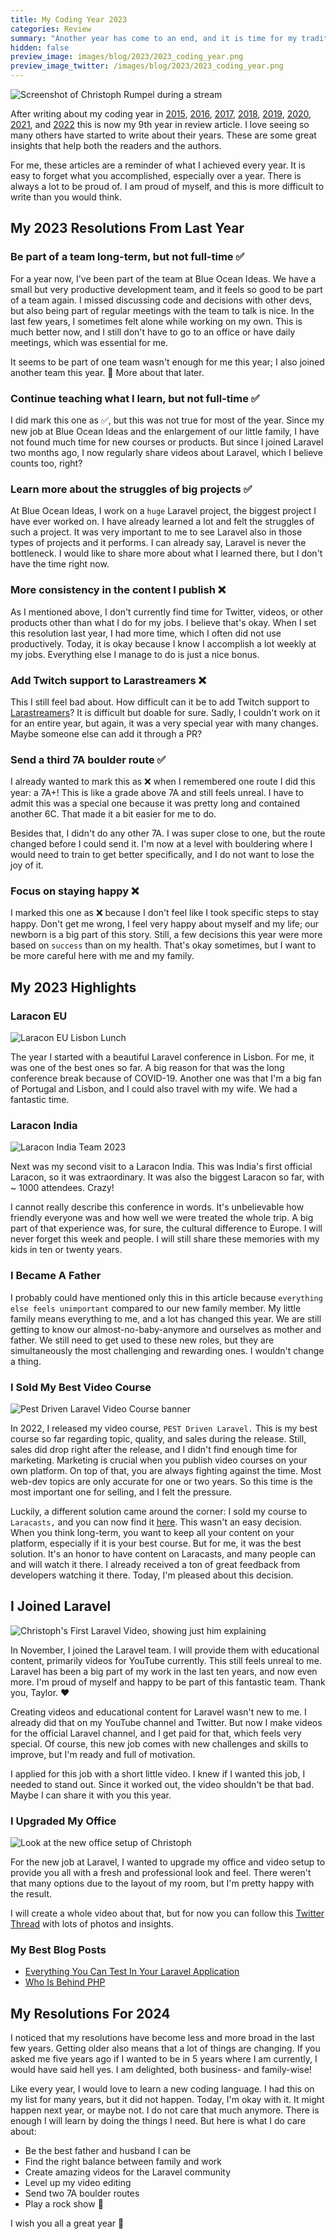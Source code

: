 ```yaml
---
title: My Coding Year 2023
categories: Review
summary: "Another year has come to an end, and it is time for my traditional coding year blog post. I want to take some minutes to reflect on the last 12 months and how they changed me as a developer and business owner."
hidden: false
preview_image: images/blog/2023/2023_coding_year.png
preview_image_twitter: /images/blog/2023/2023_coding_year.png
---
```


<img class="blogimage" alt="Screenshot of Christoph Rumpel during a stream" src="/images/blog/2023/2023_coding_year.png" />

After writing about my coding year in [2015](https://christoph-rumpel.com/2015/12/what-I-learned-in-2015), [2016](https://christoph-rumpel.com/2016/12/My-coding-year-2016), [2017](https://christoph-rumpel.com/2017/12/my-coding-year-2017), [2018](https://christoph-rumpel.com/2018/12/my-coding-year-2018), [2019](https://christoph-rumpel.com/2020/01/my-coding-year-2019),  [2020](https://christoph-rumpel.com/2020/12/my-coding-year-2020), [2021](https://christoph-rumpel.com/2021/12/my-coding-year-2021), and [2022](https://christoph-rumpel.com/2023/1/my-coding-year-2022) this is now my 9th year in review article. I love seeing so many others have started to write about their years. These are some great insights that help both the readers and the authors.

For me, these articles are a reminder of what I achieved every year. It is easy to forget what you accomplished, especially over a year. There is always a lot to be proud of. I am proud of myself, and this is more difficult to write than you would think.

## My 2023 Resolutions From Last Year

### Be part of a team long-term, but not full-time ✅

For a year now, I've been part of the team at Blue Ocean Ideas. We have a small but very productive development team, and it feels so good to be part of a team again. I missed discussing code and decisions with other devs, but also being part of regular meetings with the team to talk is nice. In the last few years, I sometimes felt alone while working on my own. This is much better now, and I still don't have to go to an office or have daily meetings, which was essential for me.

It seems to be part of one team wasn't enough for me this year; I also joined another team this year. 👀 More about that later.

### Continue teaching what I learn, but not full-time ✅

I did mark this one as ✅, but this was not true for most of the year. Since my new job at Blue Ocean Ideas and the enlargement of our little family, I have not found much time for new courses or products. But since I joined Laravel two months ago, I now regularly share videos about Laravel, which I believe counts too, right?

### Learn more about the struggles of big projects ✅

At Blue Ocean Ideas, I work on a `huge` Laravel project, the biggest project I have ever worked on. I have already learned a lot and felt the struggles of such a project. It was very important to me to see Laravel also in those types of projects and it performs. I can already say, Laravel is never the bottleneck. I would like to share more about what I learned there, but I don't have the time right now.

### More consistency in the content I publish ❌

As I mentioned above, I don't currently find time for Twitter, videos, or other products other than what I do for my jobs. I believe that's okay. When I set this resolution last year, I had more time, which I often did not use productively. Today, it is okay because I know I accomplish a lot weekly at my jobs. Everything else I manage to do is just a nice bonus.

### Add Twitch support to Larastreamers ❌

This I still feel bad about. How difficult can it be to add Twitch support to [Larastreamers](https://www.larastreamers.com)? It is difficult but doable for sure. Sadly, I couldn't work on it for an entire year, but again, it was a very special year with many changes. Maybe someone else can add it through a PR?

### Send a third 7A boulder route ✅

I already wanted to mark this as ❌ when I remembered one route I did this year: a 7A+! This is like a grade above 7A and still feels unreal. I have to admit this was a special one because it was pretty long and contained another 6C. That made it a bit easier for me to do.

Besides that, I didn't do any other 7A. I was super close to one, but the route changed before I could send it. I'm now at a level with bouldering where I would need to train to get better specifically, and I do not want to lose the joy of it.

### Focus on staying happy ❌

I marked this one as ❌ because I don't feel like I took specific steps to stay happy. Don't get me wrong, I feel very happy about myself and my life; our newborn is a big part of this story. Still, a few decisions this year were more based on `success` than on my health. That's okay sometimes, but I want to be more careful here with me and my family.

## My 2023 Highlights

### Laracon EU

<img class="blogimage" alt="Laracon EU Lisbon Lunch" src="/images/blog/2023/2023_coding_year_lisbon.JPG" />

The year I started with a beautiful Laravel conference in Lisbon. For me, it was one of the best ones so far. A big reason for that was the long conference break because of COVID-19. Another one was that I'm a big fan of Portugal and Lisbon, and I could also travel with my wife. We had a fantastic time.

### Laracon India

<img class="blogimage" alt="Laracon India Team 2023" src="/images/blog/2023/2023_coding_year_india.jpeg" />

Next was my second visit to a Laracon India. This was India's first official Laracon, so it was extraordinary. It was also the biggest Laracon so far, with ~ 1000 attendees. Crazy!

I cannot really describe this conference in words. It's unbelievable how friendly everyone was and how well we were treated the whole trip. A big part of that experience was, for sure, the cultural difference to Europe. I will never forget this week and people. I will still share these memories with my kids in ten or twenty years.

### I Became A Father

I probably could have mentioned only this in this article because `everything else feels unimportant` compared to our new family member. My little family means everything to me, and a lot has changed this year. We are still getting to know our almost-no-baby-anymore and ourselves as mother and father. We still need to get used to these new roles, but they are simultaneously the most challenging and rewarding ones. I wouldn't change a thing.

### I Sold My Best Video Course

<img class="blogimage" alt="Pest Driven Laravel Video Course banner" src="/images/blog/2023/2023_coding_year_pdl.png" />

In 2022, I released my video course, `PEST Driven Laravel.` This is my best course so far regarding topic, quality, and sales during the release. Still, sales did drop right after the release, and I didn't find enough time for marketing. Marketing is crucial when you publish video courses on your own platform. On top of that, you are always fighting against the time. Most web-dev topics are only accurate for one or two years. So this time is the most important one for selling, and I felt the pressure.

Luckily, a different solution came around the corner: I sold my course to `Laracasts,` and you can now find it [here](https://laracasts.com/series/pest-driven-laravel). This wasn't an easy decision. When you think long-term, you want to keep all your content on your platform, especially if it is your best course. But for me, it was the best solution. It's an honor to have content on Laracasts, and many people can and will watch it there. I already received a ton of great feedback from developers watching it there. Today, I'm pleased about this decision.

## I Joined Laravel

<img class="blogimage" alt="Christoph's First Laravel Video, showing just him explaining" src="/images/blog/2023/2023_coding_year_laravel.png" />

In November, I joined the Laravel team. I will provide them with educational content, primarily videos for YouTube currently. This still feels unreal to me. Laravel has been a big part of my work in the last ten years, and now even more. I'm proud of myself and happy to be part of this fantastic team. Thank you, Taylor. ❤️

Creating videos and educational content for Laravel wasn't new to me. I already did that on my YouTube channel and Twitter. But now I make videos for the official Laravel channel, and I get paid for that, which feels very special. Of course, this new job comes with new challenges and skills to improve, but I'm ready and full of motivation.

I applied for this job with a short little video. I knew if I wanted this job, I needed to stand out. Since it worked out, the video shouldn't be that bad. Maybe I can share it with you this year.

### I Upgraded My Office

<img class="blogimage" alt="Look at the new office setup of Christoph" src="/images/blog/2023/2023_coding_year_office.png" />

For the new job at Laravel, I wanted to upgrade my office and video setup to provide you all with a fresh and professional look and feel. There weren't that many options due to the layout of my room, but I'm pretty happy with the result.

I will create a whole video about that, but for now you can follow this [Twitter Thread](https://twitter.com/christophrumpel/status/1716101446351966704) with lots of photos and insights.

### My Best Blog Posts

* [Everything You Can Test In Your Laravel Application](https://christoph-rumpel.com/2023/3/everything-you-can-test-in-your-laravel-application)
* [Who Is Behind PHP](https://christoph-rumpel.com/2023/7/who-is-behind-php)

## My Resolutions For 2024

I noticed that my resolutions have become less and more broad in the last few years. Getting older also means that a lot of things are changing. If you asked me five years ago if I wanted to be in 5 years where I am currently, I would have said hell yes. I am delighted, both business- and family-wise!

Like every year, I would love to learn a new coding language. I had this on my list for many years, but it did not happen. Today, I'm okay with it. It might happen next year, or maybe not. I do not care that much anymore. There is enough I will learn by doing the things I need. But here is what I do care about:

* Be the best father and husband I can be
* Find the right balance between family and work
* Create amazing videos for the Laravel community
* Level up my video editing
* Send two 7A boulder routes
* Play a rock show 🤘

 I wish you all a great year 🙏
